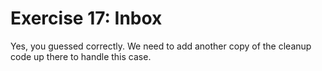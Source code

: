 # Exercise 17: Inbox

Yes, you guessed correctly. We need to add another copy of the cleanup code up there to handle this case.


